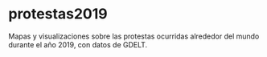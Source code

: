 # protestas2019

Mapas y visualizaciones sobre las protestas ocurridas alrededor del mundo durante el año 2019, con datos de GDELT.
